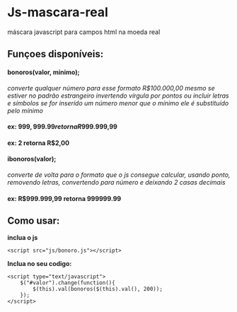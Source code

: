 # Js-mascara-real
máscara javascript para campos html na moeda real

## Funçoes disponíveis:
#### **bonoros(valor, minimo);**
*converte qualquer número para esse formato R$100.000,00
mesmo se estiver no padrão estrangeiro invertendo vírgula por pontos ou incluir letras e símbolos
se for inserído um número menor que o mínimo ele é substituído pelo mínimo*
#### **ex: $999,999.99 retorna R$999.999,99**
#### **ex: 2 retorna R$2,00**

#### **ibonoros(valor);**
*converte de volta para o formato que o js consegue calcular, usando ponto,
removendo letras, convertendo para número e deixando 2 casas decimais*
#### **ex: R$999.999,99 retorna 999999.99** 

## Como usar:
**inclua o js**
```
<script src="js/bonoro.js"></script>
```

**Inclua no seu codigo:**
```
<script type="text/javascript">
  	$("#valor").change(function(){
  		$(this).val(bonoros($(this).val(), 200));
  	});
</script>
```
